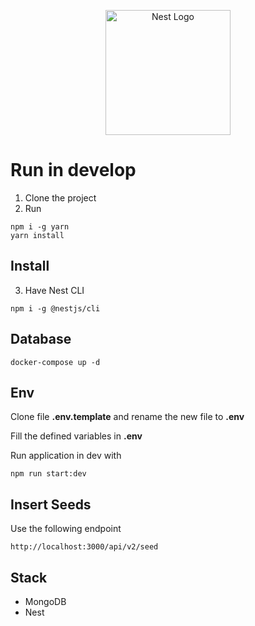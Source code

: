 <p align="center">
  <a href="http://nestjs.com/" target="blank"><img src="https://nestjs.com/img/logo-small.svg" width="200" alt="Nest Logo" /></a>
</p>

# Run in develop

1. Clone the project
2. Run
```
npm i -g yarn
yarn install
```
## Install
3. Have Nest CLI
```
npm i -g @nestjs/cli
```

## Database
```
docker-compose up -d
```

## Env

Clone file __.env.template__ and rename the new file to __.env__

Fill the defined variables in __.env__

Run application in dev with

```
npm run start:dev
```

## Insert Seeds

Use the following endpoint

```
http://localhost:3000/api/v2/seed
```

## Stack 
* MongoDB
* Nest

